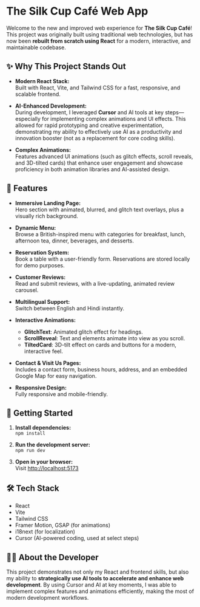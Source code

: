 # The Silk Cup Café Web App

Welcome to the new and improved web experience for **The Silk Cup Café**!  
This project was originally built using traditional web technologies, but has now been **rebuilt from scratch using React** for a modern, interactive, and maintainable codebase.

## ✨ Why This Project Stands Out

- **Modern React Stack:**  
  Built with React, Vite, and Tailwind CSS for a fast, responsive, and scalable frontend.

- **AI-Enhanced Development:**  
  During development, I leveraged **Cursor** and AI tools at key steps—especially for implementing complex animations and UI effects. This allowed for rapid prototyping and creative experimentation, demonstrating my ability to effectively use AI as a productivity and innovation booster (not as a replacement for core coding skills).

- **Complex Animations:**  
  Features advanced UI animations (such as glitch effects, scroll reveals, and 3D-tilted cards) that enhance user engagement and showcase proficiency in both animation libraries and AI-assisted design.

## 🌟 Features

- **Immersive Landing Page:**  
  Hero section with animated, blurred, and glitch text overlays, plus a visually rich background.

- **Dynamic Menu:**  
  Browse a British-inspired menu with categories for breakfast, lunch, afternoon tea, dinner, beverages, and desserts.

- **Reservation System:**  
  Book a table with a user-friendly form. Reservations are stored locally for demo purposes.

- **Customer Reviews:**  
  Read and submit reviews, with a live-updating, animated review carousel.

- **Multilingual Support:**  
  Switch between English and Hindi instantly.

- **Interactive Animations:**  
  - **GlitchText**: Animated glitch effect for headings.
  - **ScrollReveal**: Text and elements animate into view as you scroll.
  - **TiltedCard**: 3D-tilt effect on cards and buttons for a modern, interactive feel.

- **Contact & Visit Us Pages:**  
  Includes a contact form, business hours, address, and an embedded Google Map for easy navigation.

- **Responsive Design:**  
  Fully responsive and mobile-friendly.

## 🚀 Getting Started

1. **Install dependencies:**  
   `npm install`

2. **Run the development server:**  
   `npm run dev`

3. **Open in your browser:**  
   Visit [http://localhost:5173](http://localhost:5173)

## 🛠️ Tech Stack

- React
- Vite
- Tailwind CSS
- Framer Motion, GSAP (for animations)
- i18next (for localization)
- Cursor (AI-powered coding, used at select steps)

## 🧑‍💻 About the Developer

This project demonstrates not only my React and frontend skills, but also my ability to **strategically use AI tools to accelerate and enhance web development**. By using Cursor and AI at key moments, I was able to implement complex features and animations efficiently, making the most of modern development workflows.
